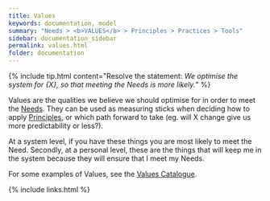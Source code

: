 ```yaml
---
title: Values
keywords: documentation, model
summary: "Needs > <b>VALUES</b> > Principles > Practices > Tools"
sidebar: documentation_sidebar
permalink: values.html
folder: documentation
---
```


{% include tip.html content="Resolve the statement: *We optimise the system for {X}, so that meeting the Needs is more likely.*" %}

Values are the qualities we believe we should optimise for in order to meet the [Needs](/needs). They can be used as measuring sticks when deciding how to apply [Principles](/principles), or which path forward to take (eg. will X change give us more predictability or less?).

At a system level, if you have these things you are most likely to meet the Need. Secondly, at a personal level, these are the things that will keep me in the system because they will ensure that I meet my Needs.

For some examples of Values, see the [Values Catalogue](values-catalogue).


{% include links.html %}
